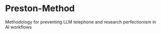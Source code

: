 # Preston-Method
Methodology for preventing LLM telephone and research perfectionism in AI workflows
